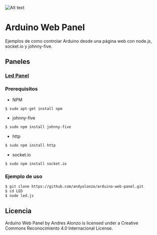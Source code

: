 ![Alt text](/nodebotshuehue.ml/file/2014/11/10/nodebot_3.png?raw=true "Optional Title")
# Arduino Web Panel
Ejemplos de como controlar Arduino desde una página web con node.js, socket.io y johnny-five.
## Paneles
### [Led Panel](https://github.com/andyalonzo/arduino-web-panel/tree/master/LED)

### Prerequisitos

* NPM
```sh
$ sudo apt-get install npm
```
* johnny-five
```sh
$ sudo npm install johnny-five
```
* http
```sh
$ sudo npm install http
```
* socket.io
```sh
$ sudo npm install socket.io
```

### Ejemplo de uso
```sh
$ git clone https://github.com/andyalonzo/arduino-web-panel.git
$ cd LED
$ node led.js

```
Licencia
----

Arduino Web Panel by Andres Alonzo is licensed under a Creative Commons Reconocimiento 4.0 Internacional License. 

